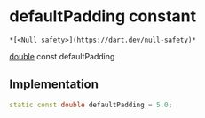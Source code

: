


# defaultPadding constant




    *[<Null safety>](https://dart.dev/null-safety)*


[double](https://api.flutter.dev/flutter/dart-core/double-class.html) const defaultPadding
  







## Implementation

```dart
static const double defaultPadding = 5.0;


```







